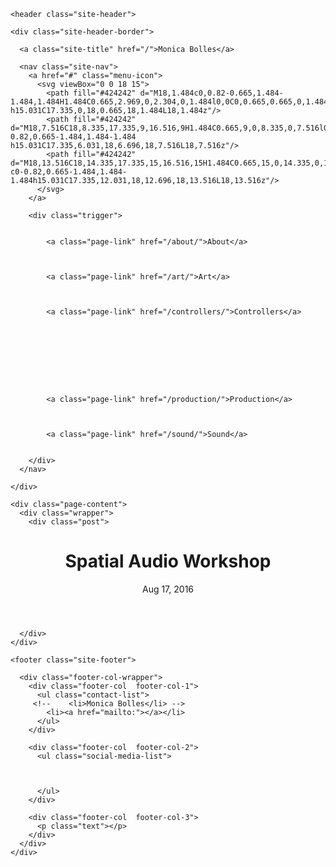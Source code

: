 <!DOCTYPE html>
<html>

  <head>
  <meta charset="utf-8">
  <meta http-equiv="X-UA-Compatible" content="IE=edge">
  <meta name="viewport" content="width=device-width, initial-scale=1">

  <title>Spatial Audio Workshop</title>
  <meta name="description" content="">

  <link rel="stylesheet" href="/css/main.css">
  <link rel="canonical" href="http://localhost:4000/sound/2016/08/17/Spatial_Audio_Workshop.mdown">
  <link rel="alternate" type="application/rss+xml" title="Monica Bolles" href="http://localhost:4000/feed.xml" />

</head>


  <body>

    <header class="site-header">

  <div class="wrapper">

    <div class="site-header-border">

      <a class="site-title" href="/">Monica Bolles</a>

      <nav class="site-nav">
        <a href="#" class="menu-icon">
          <svg viewBox="0 0 18 15">
            <path fill="#424242" d="M18,1.484c0,0.82-0.665,1.484-1.484,1.484H1.484C0.665,2.969,0,2.304,0,1.484l0,0C0,0.665,0.665,0,1.484,0 h15.031C17.335,0,18,0.665,18,1.484L18,1.484z"/>
            <path fill="#424242" d="M18,7.516C18,8.335,17.335,9,16.516,9H1.484C0.665,9,0,8.335,0,7.516l0,0c0-0.82,0.665-1.484,1.484-1.484 h15.031C17.335,6.031,18,6.696,18,7.516L18,7.516z"/>
            <path fill="#424242" d="M18,13.516C18,14.335,17.335,15,16.516,15H1.484C0.665,15,0,14.335,0,13.516l0,0 c0-0.82,0.665-1.484,1.484-1.484h15.031C17.335,12.031,18,12.696,18,13.516L18,13.516z"/>
          </svg>
        </a>

        <div class="trigger">
          
            
            <a class="page-link" href="/about/">About</a>
            
          
            
            <a class="page-link" href="/art/">Art</a>
            
          
            
            <a class="page-link" href="/controllers/">Controllers</a>
            
          
            
          
            
          
            
          
            
            <a class="page-link" href="/production/">Production</a>
            
          
            
            <a class="page-link" href="/sound/">Sound</a>
            
          
        </div>
      </nav>

    </div>

  </div>

</header>



    <div class="page-content">
      <div class="wrapper">
        <div class="post">

  <header class="post-header">
    <h1 class="post-title">Spatial Audio Workshop</h1>
    <p class="post-meta">Aug 17, 2016</p>
  </header>

  <article class="post-content">
    
  </article>
</div>

      </div>
    </div>

    <footer class="site-footer">

  <div class="wrapper">

   <!--  <h2 class="footer-heading">Monica Bolles</h2> -->
   <div class="site-footer-border">

      <div class="footer-col-wrapper">
        <div class="footer-col  footer-col-1">
          <ul class="contact-list">
         <!--    <li>Monica Bolles</li> -->
            <li><a href="mailto:"></a></li>
          </ul>
        </div>

        <div class="footer-col  footer-col-2">
          <ul class="social-media-list">
            

            
          </ul>
        </div>

        <div class="footer-col  footer-col-3">
          <p class="text"></p>
        </div>
      </div>
    </div>
  </div>

</footer>


  </body>

</html>
